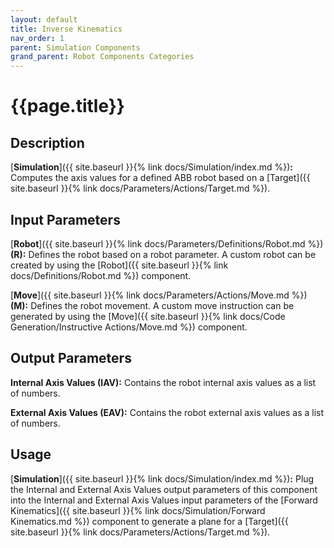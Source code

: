 ```yaml
---
layout: default
title: Inverse Kinematics
nav_order: 1
parent: Simulation Components
grand_parent: Robot Components Categories
---
```


# **{{page.title}}**

## **Description**

[**Simulation**]({{ site.baseurl }}{% link docs/Simulation/index.md %})**:** 
Computes the axis values for a defined ABB robot based on a [Target]({{ site.baseurl }}{% link docs/Parameters/Actions/Target.md %}).

## **Input Parameters**

[**Robot**]({{ site.baseurl }}{% link docs/Parameters/Definitions/Robot.md %}) **(R):** Defines the robot based on a robot parameter. A custom robot can be created by using the [Robot]({{ site.baseurl }}{% link docs/Definitions/Robot.md %}) component.

[**Move**]({{ site.baseurl }}{% link docs/Parameters/Actions/Move.md %}) **(M):** Defines the robot movement. A custom move instruction can be generated by using the [Move]({{ site.baseurl }}{% link docs/Code Generation/Instructive Actions/Move.md %}) component.

## **Output Parameters**

**Internal Axis Values (IAV):** Contains the robot internal axis values as a list of numbers.

**External Axis Values (EAV):** Contains the robot external axis values as a list of numbers.

## **Usage**

[**Simulation**]({{ site.baseurl }}{% link docs/Simulation/index.md %})**:** Plug the Internal and External Axis Values output parameters of this component into the Internal and External Axis Values input parameters of the [Forward Kinematics]({{ site.baseurl }}{% link docs/Simulation/Forward Kinematics.md %}) component to generate a plane for a [Target]({{ site.baseurl }}{% link docs/Parameters/Actions/Target.md %}).
